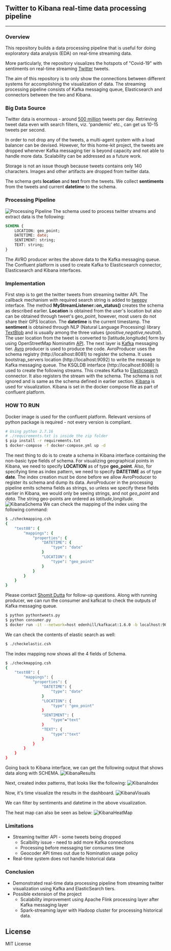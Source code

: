 ## Twitter to Kibana real-time data processing pipeline
---
### Overview
This repository builds a data processing pipeline that is useful for doing exploratory data analysis (EDA) on real-time streaming data.

More particularly, the repository visualizes the hotspots of "Covid-19" with sentiments on real-time streaming [Twitter][twitter] tweets.

The aim of this repository is to only show the connections between different systems for accomplishing the visualization of data. The streaming processing pipeline consists of Kafka messaging queue, Elasticsearch and connectors between the two and Kibana. 

### Big Data Source

Twitter data is enormous - around [500 million][volume] tweets per day. Retrieving tweet data even with search filters, viz. 'pandemic' etc., can get us 10-15 tweets per second. 

In order to not drop any of the tweets, a multi-agent system with a load balancer can be devised. However, for this home-kit project, the tweets are dropped whenever Kafka messaging tier is beyond capacity and not able to handle more data. Scalability can be addressed as a future work. 

Storage is not an issue though because tweets contains only 140 characters. Images and other artifacts are dropped from twitter data.

The schema gets **location** and **text** from the tweets. We collect **sentiments** from the tweets and current **datetime** to the schema.

### Processing Pipeline
![Processing Pipeline](pipeline.png)
The schema used to process twitter streams and extract data is the following:
```sql
SCHEMA {
    LOCATION: geo_point;
    DATETIME: date;
    SENTIMENT: string;
    TEXT: string;
}
```
The AVRO producer writes the above data to the Kafka messaging queue. The Confluent platform is used to create Kafka to Elasticsearch connector, Elasticsearch and Kibana interfaces.
### Implementation
First step is to get the twitter tweets from streaming twitter API. The callback mechanism with required search string is added to [tweepy][tweepy] interface.
The method **MyStreamListener::on_status()** creates the schema as described earlier. **Location** is obtained from the user's location but also can be obtained through tweet's geo_point, however, most users do not share their GPS location. The **datetime** is the current timestamp. The **sentiment** is obtained through NLP (Natural Language Processing) library [TextBlob][textblob] and is usually among the three values {*positive*,*negative*,*neutral*}. The user location from the tweet is converted to [latitude,longitude] form by using OpenStreetMap Nominatim [API][geopy].
The next layer is [Kafka][kafka] messaging tier. [Avro][avro] producer is used to produce the code. AvroProducer uses the schema registry (http://localhost:8081) to register the schema. It uses bootstrap_servers location (http://localhost:9092) to write the message to Kafka messaging queue. 
The KSQLDB interface (http://localhost:8088) is used to create the following streams. This creates Kafka to [Elasticsearch][elasticsearch] connector. It also registers the stream with the schema. The schema is not ignored and is same as the schema defined in earlier section.
[Kibana][kibana] is used for visualization. Kibana is set in the docker compose file as part of confluent platform.
### HOW TO RUN
Docker image is used for the confluent platform. Relevant versions of python package is required - not every version is compliant.
```sh
# Using python 2.7.16
# ./requirements.txt is inside the zip folder
$ pip install -r requirements.txt
$ docker-compose -f docker-compose.yml up -d
```
The next thing to do is to create a schema in Kibana interface containing the non-basic type fields of schema. For visualizing geographical points in Kibana, we need to specify **LOCATION** as of type **geo_point**. Also, for specifying time as index pattern, we need to specify **DATETIME** as of type **date**. The index creation must be done before we allow AvroProducer to register its schema and dump its data. AvroProducer in the processing pipeline emits schema fields as strings, so unless we specify these fields earlier in Kibana, we would only be seeing strings, and not *geo_point* and *data*. The string geo-points are ordered as *latitude*,*longitude*. 
![KibanaSchema](images/kibana.png)
We can check the mapping of the index using the following command:
```csh
$ ./checkmapping.csh
{
    "test08": {
        "mappings": {
            "properties": {
                "DATETIME": {
                    "type": "date"
                }
                "LOCATION": {
                    "type": "geo_point"
                }
            }
        }
    }
}
```



Please contact [Shomit Dutta](mailto:shomitdutta@gmail.com) for follow-up questions. 
Along with running producer, we can run the consumer and kafkcat to check the outputs of Kafka messaging queue.
```sh
$ python pythontweets.py
$ python consumer.py
$ docker run -it --network=host edenhill/kafkacat:1.6.0 -b localhost:9092 -t test08 -J
```
We can check the contents of elastic search as well:
```sh
$ ./checkelastic.csh
```
The index mapping now shows all the 4 fields of Schema.
```sh
$ ./checkmapping.csh
{
    "test08": {
        "mappings": {
            "properties": {
                "DATETIME": {
                    "type": "date"
                }
                "LOCATION": {
                    "type": "geo_point"
                }
                "SENTIMENT": {
                    "type"="text"
                }
                "TEXT": {
                    "type":"text"
                }
            }
        }
    }
}
```
Going back to Kibana interface, we can get the following output that shows data along with SCHEMA.
![KibanaResults](images/kibana2.png)

Next, created index patterns, that looks like the following:
![KibanaIndex](images/kibana3.png)

Now, it's time visualize the results in the dashboard.
![KibanaVisuals](images/kibana3.png)

We can filter by sentiments and datetime in the above visualization.

The heat map can also be seen as below:
![KibanaHeatMap](images/kibana4.png)

### Limitations
* Streaming twitter API - some tweets being dropped
  * Scalbility issue - need to add more Kafka connections
  * Processing before messaging tier consumes time
  * Geocoder API times out due to Nomination usage policy
* Real-time system does not handle historical data

### Conclusion
* Demonstrated real-time data processing pipeline from streaming twitter visualization using Kafka and ElasticSearch tiers.
* Possible extension of the project
  * Scalability improvement using Apache Flink processing layer after Kafka messaging layer
  * Spark-streaming layer with Hadoop cluster for processing historical data.


License
----

MIT License

[//]: # (These are reference links used in the body of this note and get stripped out when the markdown processor does its job. There is no need to format nicely because it shouldn't be seen. Thanks SO - http://stackoverflow.com/questions/4823468/store-comments-in-markdown-syntax)

   [twitter]: <https://twitter.com/home>
   [volume]: <https://www.oberlo.com/blog/twitter-statistics#:~:text=500%20million%20tweets%20are%20sent%20out%20per%20day.,has%20been%20used%20more%20than%20two%20billion%20times.>
   [tweepy]:<https://www.tweepy.org/>
   [textblob]:<https://pypi.org/project/textblob/>
   [geopy]:<https://geopy.readthedocs.io/en/stable/>
   [kafka]:<https://kafka.apache.org/>
   [avro]:<https://avro.apache.org/>
   [elasticsearch]:<https://www.elastic.co/elasticsearch/>
   [kibana]:<https://www.elastic.co/kibana>
